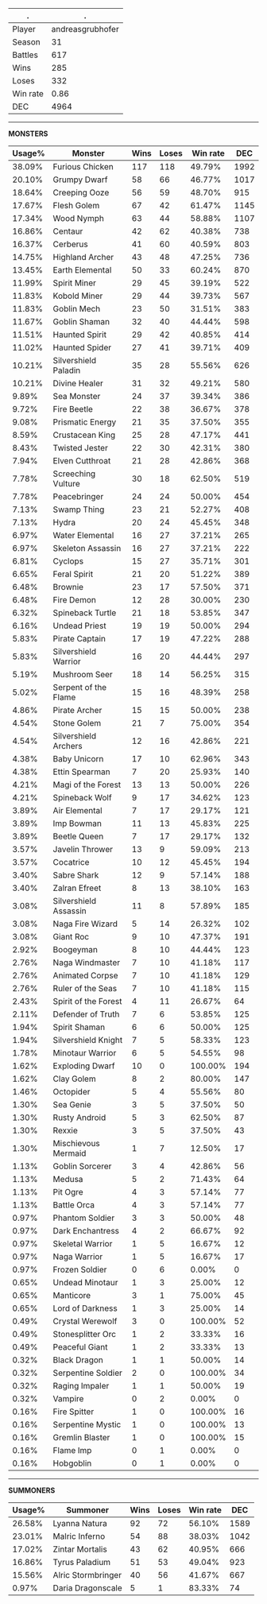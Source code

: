 .|.
|-|-
Player|andreasgrubhofer
Season|31
Battles|617
Wins|285
Loses|332
Win rate|0.86
DEC|4964

---
**MONSTERS**

Usage%|Monster|Wins|Loses|Win rate|DEC|
-|-|-|-|-|-|
38.09%|Furious Chicken|117|118|49.79%|1992|
20.10%|Grumpy Dwarf|58|66|46.77%|1017|
18.64%|Creeping Ooze|56|59|48.70%|915|
17.67%|Flesh Golem|67|42|61.47%|1145|
17.34%|Wood Nymph|63|44|58.88%|1107|
16.86%|Centaur|42|62|40.38%|738|
16.37%|Cerberus|41|60|40.59%|803|
14.75%|Highland Archer|43|48|47.25%|736|
13.45%|Earth Elemental|50|33|60.24%|870|
11.99%|Spirit Miner|29|45|39.19%|522|
11.83%|Kobold Miner|29|44|39.73%|567|
11.83%|Goblin Mech|23|50|31.51%|383|
11.67%|Goblin Shaman|32|40|44.44%|598|
11.51%|Haunted Spirit|29|42|40.85%|414|
11.02%|Haunted Spider|27|41|39.71%|409|
10.21%|Silvershield Paladin|35|28|55.56%|626|
10.21%|Divine Healer|31|32|49.21%|580|
9.89%|Sea Monster|24|37|39.34%|386|
9.72%|Fire Beetle|22|38|36.67%|378|
9.08%|Prismatic Energy|21|35|37.50%|355|
8.59%|Crustacean King|25|28|47.17%|441|
8.43%|Twisted Jester|22|30|42.31%|380|
7.94%|Elven Cutthroat|21|28|42.86%|368|
7.78%|Screeching Vulture|30|18|62.50%|519|
7.78%|Peacebringer|24|24|50.00%|454|
7.13%|Swamp Thing|23|21|52.27%|408|
7.13%|Hydra|20|24|45.45%|348|
6.97%|Water Elemental|16|27|37.21%|265|
6.97%|Skeleton Assassin|16|27|37.21%|222|
6.81%|Cyclops|15|27|35.71%|301|
6.65%|Feral Spirit|21|20|51.22%|389|
6.48%|Brownie|23|17|57.50%|371|
6.48%|Fire Demon|12|28|30.00%|230|
6.32%|Spineback Turtle|21|18|53.85%|347|
6.16%|Undead Priest|19|19|50.00%|294|
5.83%|Pirate Captain|17|19|47.22%|288|
5.83%|Silvershield Warrior|16|20|44.44%|297|
5.19%|Mushroom Seer|18|14|56.25%|315|
5.02%|Serpent of the Flame|15|16|48.39%|258|
4.86%|Pirate Archer|15|15|50.00%|238|
4.54%|Stone Golem|21|7|75.00%|354|
4.54%|Silvershield Archers|12|16|42.86%|221|
4.38%|Baby Unicorn|17|10|62.96%|343|
4.38%|Ettin Spearman|7|20|25.93%|140|
4.21%|Magi of the Forest|13|13|50.00%|226|
4.21%|Spineback Wolf|9|17|34.62%|123|
3.89%|Air Elemental|7|17|29.17%|121|
3.89%|Imp Bowman|11|13|45.83%|225|
3.89%|Beetle Queen|7|17|29.17%|132|
3.57%|Javelin Thrower|13|9|59.09%|213|
3.57%|Cocatrice|10|12|45.45%|194|
3.40%|Sabre Shark|12|9|57.14%|188|
3.40%|Zalran Efreet|8|13|38.10%|163|
3.08%|Silvershield Assassin|11|8|57.89%|185|
3.08%|Naga Fire Wizard|5|14|26.32%|102|
3.08%|Giant Roc|9|10|47.37%|191|
2.92%|Boogeyman|8|10|44.44%|123|
2.76%|Naga Windmaster|7|10|41.18%|117|
2.76%|Animated Corpse|7|10|41.18%|129|
2.76%|Ruler of the Seas|7|10|41.18%|115|
2.43%|Spirit of the Forest|4|11|26.67%|64|
2.11%|Defender of Truth|7|6|53.85%|125|
1.94%|Spirit Shaman|6|6|50.00%|125|
1.94%|Silvershield Knight|7|5|58.33%|123|
1.78%|Minotaur Warrior|6|5|54.55%|98|
1.62%|Exploding Dwarf|10|0|100.00%|194|
1.62%|Clay Golem|8|2|80.00%|147|
1.46%|Octopider|5|4|55.56%|80|
1.30%|Sea Genie|3|5|37.50%|50|
1.30%|Rusty Android|5|3|62.50%|87|
1.30%|Rexxie|3|5|37.50%|43|
1.30%|Mischievous Mermaid|1|7|12.50%|17|
1.13%|Goblin Sorcerer|3|4|42.86%|56|
1.13%|Medusa|5|2|71.43%|64|
1.13%|Pit Ogre|4|3|57.14%|77|
1.13%|Battle Orca|4|3|57.14%|77|
0.97%|Phantom Soldier|3|3|50.00%|48|
0.97%|Dark Enchantress|4|2|66.67%|92|
0.97%|Skeletal Warrior|1|5|16.67%|12|
0.97%|Naga Warrior|1|5|16.67%|17|
0.97%|Frozen Soldier|0|6|0.00%|0|
0.65%|Undead Minotaur|1|3|25.00%|12|
0.65%|Manticore|3|1|75.00%|45|
0.65%|Lord of Darkness|1|3|25.00%|14|
0.49%|Crystal Werewolf|3|0|100.00%|52|
0.49%|Stonesplitter Orc|1|2|33.33%|16|
0.49%|Peaceful Giant|1|2|33.33%|13|
0.32%|Black Dragon|1|1|50.00%|14|
0.32%|Serpentine Soldier|2|0|100.00%|34|
0.32%|Raging Impaler|1|1|50.00%|19|
0.32%|Vampire|0|2|0.00%|0|
0.16%|Fire Spitter|1|0|100.00%|16|
0.16%|Serpentine Mystic|1|0|100.00%|13|
0.16%|Gremlin Blaster|1|0|100.00%|15|
0.16%|Flame Imp|0|1|0.00%|0|
0.16%|Hobgoblin|0|1|0.00%|0|

---
**SUMMONERS**

Usage%|Summoner|Wins|Loses|Win rate|DEC|
-|-|-|-|-|-|
26.58%|Lyanna Natura|92|72|56.10%|1589|
23.01%|Malric Inferno|54|88|38.03%|1042|
17.02%|Zintar Mortalis|43|62|40.95%|666|
16.86%|Tyrus Paladium|51|53|49.04%|923|
15.56%|Alric Stormbringer|40|56|41.67%|667|
0.97%|Daria Dragonscale|5|1|83.33%|74|
